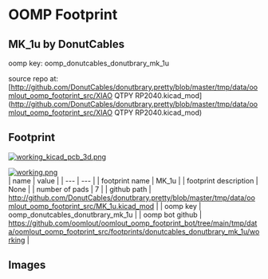 # OOMP Footprint  
## MK_1u  by DonutCables  
  
oomp key: oomp_donutcables_donutbrary_mk_1u  
  
source repo at: [http://github.com/DonutCables/donutbrary.pretty/blob/master/tmp/data/oomlout_oomp_footprint_src/XIAO QTPY RP2040.kicad_mod](http://github.com/DonutCables/donutbrary.pretty/blob/master/tmp/data/oomlout_oomp_footprint_src/XIAO QTPY RP2040.kicad_mod)  
## Footprint  
  
[![working_kicad_pcb_3d.png](working_kicad_pcb_3d_600.png)](working_kicad_pcb_3d.png)  
  
[![working.png](working_600.png)](working.png)  
| name | value | 
| --- | --- | 
| footprint name | MK_1u | 
| footprint description | None | 
| number of pads | 7 | 
| github path | http://github.com/DonutCables/donutbrary.pretty/blob/master/tmp/data/oomlout_oomp_footprint_src/MK_1u.kicad_mod | 
| oomp key | oomp_donutcables_donutbrary_mk_1u | 
| oomp bot github | https://github.com/oomlout/oomlout_oomp_footprint_bot/tree/main/tmp/data/oomlout_oomp_footprint_src/footprints/donutcables_donutbrary_mk_1u/working | 
## Images  
